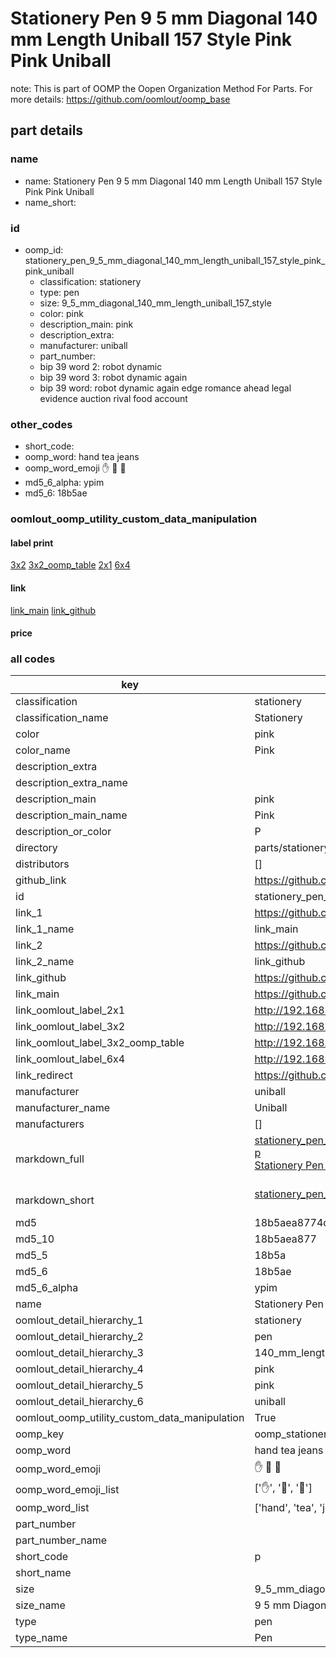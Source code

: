 # Stationery Pen 9 5 mm Diagonal 140 mm Length Uniball 157 Style Pink Pink Uniball  

note: This is part of OOMP the Oopen Organization Method For Parts. For more details: https://github.com/oomlout/oomp_base

##  part details
  







### name
* name: Stationery Pen 9 5 mm Diagonal 140 mm Length Uniball 157 Style Pink Pink Uniball
* name_short: 
### id
* oomp_id: stationery_pen_9_5_mm_diagonal_140_mm_length_uniball_157_style_pink_pink_uniball
  * classification: stationery
  * type: pen
  * size: 9_5_mm_diagonal_140_mm_length_uniball_157_style
  * color: pink
  * description_main: pink
  * description_extra: 
  * manufacturer: uniball
  * part_number: 
  * bip 39 word 2: robot dynamic
  * bip 39 word 3: robot dynamic again
  * bip 39 word: robot dynamic again edge romance ahead legal evidence auction rival food account

### other_codes
* short_code: 
* oomp_word: hand tea jeans
* oomp_word_emoji :hand: :tea: :jeans:
* md5_6_alpha: ypim
* md5_6: 18b5ae






### oomlout_oomp_utility_custom_data_manipulation
#### label print
[3x2](http://192.168.1.245:1112/?label=oomp%20ypim)
[3x2_oomp_table](http://192.168.1.108:1112/?label=oomp%20ypim)
[2x1](http://192.168.1.242:1112/?label=oomp%20ypim)
[6x4](http://192.168.1.55:1112/?label=oomp%20ypim)    

#### link

[link_main](https://github.com/oomlout/oomlout_oomp_version_1_messy/tree/main/parts/stationery_pen_9_5_mm_diagonal_140_mm_length_uniball_157_style_pink_pink_uniball) [link_github](https://github.com/oomlout/oomlout_oomp_version_1_messy/tree/main/parts/stationery_pen_9_5_mm_diagonal_140_mm_length_uniball_157_style_pink_pink_uniball)                             

#### price







### all codes 
| key | value |  
| --- | --- |  
| classification | stationery |  
| classification_name | Stationery |  
| color | pink |  
| color_name | Pink |  
| description_extra |  |  
| description_extra_name |  |  
| description_main | pink |  
| description_main_name | Pink |  
| description_or_color | P  |  
| directory | parts/stationery_pen_9_5_mm_diagonal_140_mm_length_uniball_157_style_pink_pink_uniball |  
| distributors | [] |  
| github_link | https://github.com/oomlout/oomlout_oomp_part_src/tree/main/parts/stationery_pen_9_5_mm_diagonal_140_mm_length_uniball_157_style_pink_pink_uniball |  
| id | stationery_pen_9_5_mm_diagonal_140_mm_length_uniball_157_style_pink_pink_uniball |  
| link_1 | https://github.com/oomlout/oomlout_oomp_version_1_messy/tree/main/parts/stationery_pen_9_5_mm_diagonal_140_mm_length_uniball_157_style_pink_pink_uniball |  
| link_1_name | link_main |  
| link_2 | https://github.com/oomlout/oomlout_oomp_version_1_messy/tree/main/parts/stationery_pen_9_5_mm_diagonal_140_mm_length_uniball_157_style_pink_pink_uniball |  
| link_2_name | link_github |  
| link_github | https://github.com/oomlout/oomlout_oomp_version_1_messy/tree/main/parts/stationery_pen_9_5_mm_diagonal_140_mm_length_uniball_157_style_pink_pink_uniball |  
| link_main | https://github.com/oomlout/oomlout_oomp_version_1_messy/tree/main/parts/stationery_pen_9_5_mm_diagonal_140_mm_length_uniball_157_style_pink_pink_uniball |  
| link_oomlout_label_2x1 | http://192.168.1.242:1112/?label=oomp%20ypim |  
| link_oomlout_label_3x2 | http://192.168.1.245:1112/?label=oomp%20ypim |  
| link_oomlout_label_3x2_oomp_table | http://192.168.1.108:1112/?label=oomp%20ypim |  
| link_oomlout_label_6x4 | http://192.168.1.55:1112/?label=oomp%20ypim |  
| link_redirect | https://github.com/oomlout/oomlout_oomp_version_1_messy/tree/main/parts/stationery_pen_9_5_mm_diagonal_140_mm_length_uniball_157_style_pink_pink_uniball |  
| manufacturer | uniball |  
| manufacturer_name | Uniball |  
| manufacturers | [] |  
| markdown_full | [stationery_pen_9_5_mm_diagonal_140_mm_length_uniball_157_style_pink_pink_uniball](none)<br>[p](none)<br>[Stationery Pen 9 5 Mm Diagonal 140 Mm Length Uniball 157 Style Pink Pink Uniball](none)<br><br> |  
| markdown_short | [stationery_pen_9_5_mm_diagonal_140_mm_length_uniball_157_style_pink_pink_uniball](none)<br><br> |  
| md5 | 18b5aea8774dcfec14ddc464095135d9 |  
| md5_10 | 18b5aea877 |  
| md5_5 | 18b5a |  
| md5_6 | 18b5ae |  
| md5_6_alpha | ypim |  
| name | Stationery Pen 9 5 mm Diagonal 140 mm Length Uniball 157 Style Pink Pink Uniball |  
| oomlout_detail_hierarchy_1 | stationery |  
| oomlout_detail_hierarchy_2 | pen |  
| oomlout_detail_hierarchy_3 | 140_mm_length |  
| oomlout_detail_hierarchy_4 | pink |  
| oomlout_detail_hierarchy_5 | pink |  
| oomlout_detail_hierarchy_6 | uniball |  
| oomlout_oomp_utility_custom_data_manipulation | True |  
| oomp_key | oomp_stationery_pen_9_5_mm_diagonal_140_mm_length_uniball_157_style_pink_pink_uniball |  
| oomp_word | hand tea jeans |  
| oomp_word_emoji | :hand: :tea: :jeans: |  
| oomp_word_emoji_list | [':hand:', ':tea:', ':jeans:'] |  
| oomp_word_list | ['hand', 'tea', 'jeans'] |  
| part_number |  |  
| part_number_name |  |  
| short_code | p |  
| short_name |  |  
| size | 9_5_mm_diagonal_140_mm_length_uniball_157_style |  
| size_name | 9 5 mm Diagonal 140 mm Length Uniball 157 Style |  
| type | pen |  
| type_name | Pen |  
